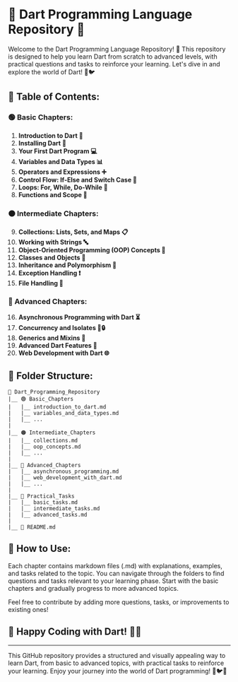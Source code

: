 
# 🎯 Dart Programming Language Repository 🚀

Welcome to the Dart Programming Language Repository! 🌟 This repository is designed to help you learn Dart from scratch to advanced levels, with practical questions and tasks to reinforce your learning. Let's dive in and explore the world of Dart! 🎯🐦

## 📘 Table of Contents:

### 🟢 Basic Chapters:
1. **Introduction to Dart 🚀**
2. **Installing Dart 🔧**
3. **Your First Dart Program 💻**
4. **Variables and Data Types 📊**
5. **Operators and Expressions ➕**
6. **Control Flow: If-Else and Switch Case 🔄**
7. **Loops: For, While, Do-While 🔁**
8. **Functions and Scope 🎯**

### 🟠 Intermediate Chapters:
9. **Collections: Lists, Sets, and Maps 📋**
10. **Working with Strings 🔤**
11. **Object-Oriented Programming (OOP) Concepts 🧱**
12. **Classes and Objects 💼**
13. **Inheritance and Polymorphism 🔄**
14. **Exception Handling ❗**
15. **File Handling 📂**

### 🔵 Advanced Chapters:
16. **Asynchronous Programming with Dart ⏳**
17. **Concurrency and Isolates 🔄🔒**
18. **Generics and Mixins 🧬**
19. **Advanced Dart Features 🚀**
20. **Web Development with Dart 🌐**

## 📁 Folder Structure:

```
📁 Dart_Programming_Repository
|__ 🟢 Basic_Chapters
|   |__ introduction_to_dart.md
|   |__ variables_and_data_types.md
|   |__ ...
|
|__ 🟠 Intermediate_Chapters
|   |__ collections.md
|   |__ oop_concepts.md
|   |__ ...
|
|__ 🔵 Advanced_Chapters
|   |__ asynchronous_programming.md
|   |__ web_development_with_dart.md
|   |__ ...
|
|__ 🚀 Practical_Tasks
|   |__ basic_tasks.md
|   |__ intermediate_tasks.md
|   |__ advanced_tasks.md
|
|__ 📄 README.md
```

## 📝 How to Use:

Each chapter contains markdown files (.md) with explanations, examples, and tasks related to the topic. You can navigate through the folders to find questions and tasks relevant to your learning phase. Start with the basic chapters and gradually progress to more advanced topics.

Feel free to contribute by adding more questions, tasks, or improvements to existing ones!

## 🎉 Happy Coding with Dart! 🌟🚀

---

This GitHub repository provides a structured and visually appealing way to learn Dart, from basic to advanced topics, with practical tasks to reinforce your learning. Enjoy your journey into the world of Dart programming! 🎯🐦🚀
